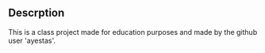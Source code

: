 ## Descrption

This is a class project made for education purposes and made by the github user 'ayestas'.
